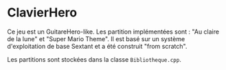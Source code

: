 ClavierHero
===========

Ce jeu est un GuitareHero-like. Les partition implémentées sont : "Au claire de la lune" et "Super Mario Theme". Il est basé sur un système d'exploitation de base Sextant et a été construit "from scratch".

Les partitions sont stockées dans la classe `Bibliotheque.cpp`.